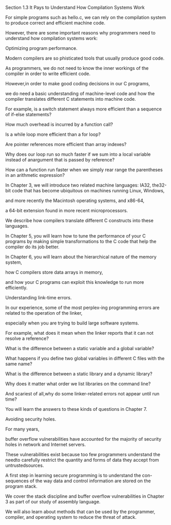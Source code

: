 Section 1.3 It Pays to Understand How Compilation Systems Work


For simple programs such as hello.c, we can rely on the compilation system to produce correct and efficient machine code. 


However, there are some important reasons why programmers need to understand how compilation systems work:

Optimizing program performance.

Modern compilers are so phisticated tools that usually produce good code. 

As programmers, we do not need to know the inner workings of the compiler in order to write efficient code. 

However,in order to make good coding decisions in our C programs,  

we do need a basic understanding of machine-level code and how the compiler translates different C statements into machine code. 

For example, is a switch statement always more efficient than a sequence of if-else statements?  

How  much overhead is incurred by a function call? 

Is a while loop more efficient than a for loop? 

Are pointer references more efficient than array indexes? 

Why does our loop run so much faster if we sum into a local variable instead of anargument that is passed by reference? 

How can a function run faster when we simply rear range the parentheses in an arithmetic expression?

In Chapter 3, we will introduce two related machine languages: IA32, the32-bit code that has become ubiquitous on machines running Linux, Windows,

and more recently the Macintosh operating systems, and x86-64, 

a 64-bit extension found in more recent microprocessors. 

We describe how compilers translate different C constructs into these languages. 

In Chapter 5, you will learn how to tune the performance of your C programs by making simple transformations to the C code that help  the compiler do its job better.

In Chapter 6, you will learn about the hierarchical nature of the memory system,

how C compilers store data arrays in memory, 

and how your C programs can exploit this knowledge to run more efficiently.

Understanding link-time errors.

In our experience, some of the most perplex-ing programming errors are related to the operation of the linker, 

especially when you are trying to build large software systems. 

For example, what does it mean when the linker reports that it can not resolve a reference? 

What is the difference between a static variable and a global variable? 

What happens if you define two global variables in different C files with the same name? 

What is the difference between a static library and a dynamic library? 

Why does it matter what order we list libraries on the command line? 

And scariest of all,why do some linker-related errors not appear until run time?

You will learn the answers to these kinds of questions in Chapter 7.

Avoiding security holes.

For many years,

buffer overflow vulnerabilities have accounted for the majority of security holes in network and Internet servers.

These vulnerabilities exist because too few programmers understand the needto carefully restrict the quantity and forms of data they accept from untrustedsources. 


A first step in learning secure programming is to understand the con-sequences of the way data and control information are stored on the program stack.  

We cover the stack discipline and buffer overflow vulnerabilities in Chapter 3 as part of our study of assembly language. 

We will also learn about methods that can be used by the programmer, compiler, and operating system to reduce the threat of attack.
